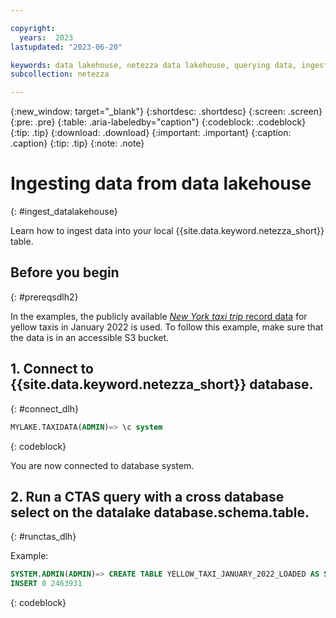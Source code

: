 ```yaml
---

copyright:
  years:  2023
lastupdated: "2023-06-20"

keywords: data lakehouse, netezza data lakehouse, querying data, ingesting data
subcollection: netezza

---
```


{:new_window: target="_blank"}
{:shortdesc: .shortdesc}
{:screen: .screen}
{:pre: .pre}
{:table: .aria-labeledby="caption"}
{:codeblock: .codeblock}
{:tip: .tip}
{:download: .download}
{:important: .important}
{:caption: .caption}
{:tip: .tip}
{:note: .note}

# Ingesting data from data lakehouse
{: #ingest_datalakehouse}

Learn how to ingest data into your local {{site.data.keyword.netezza_short}} table.

## Before you begin
{: #prereqsdlh2}

In the examples, the publicly available [*New York taxi trip* record data](https://www1.nyc.gov/site/tlc/about/tlc-trip-record-data.page) for yellow taxis in January 2022 is used. To follow this example, make sure that the data is in an accessible S3 bucket.

## 1. Connect to {{site.data.keyword.netezza_short}} database.
{: #connect_dlh}

```sql
MYLAKE.TAXIDATA(ADMIN)=> \c system
```
{: codeblock}

You are now connected to database system.

## 2. Run a CTAS query with a cross database select on the datalake database.schema.table.
{: #runctas_dlh}

Example:

```sql
SYSTEM.ADMIN(ADMIN)=> CREATE TABLE YELLOW_TAXI_JANUARY_2022_LOADED AS SELECT * FROM MYLAKE.TAXIDATA.YELLOW_TAXI_JANUARY_2022;
INSERT 0 2463931
```
{: codeblock}
